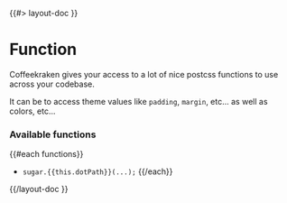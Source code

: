 <!--
/**
 * @name            Functions
 * @namespace       doc.css
 * @type            Markdown
 * @platform        md
 * @status          stable
 * @menu            Documentation / CSS           /doc/css/functions
 *
 * @since           2.0.0
 * @author    Olivier Bossel <olivier.bossel@gmail.com> (https://coffeekraken.io)
 */
-->

{{#> layout-doc }}

# Function

Coffeekraken gives your access to a lot of nice postcss functions to use across your codebase.

It can be to access theme values like `padding`, `margin`, etc... as well as colors, etc...

### Available functions

{{#each functions}}

-   `sugar.{{this.dotPath}}(...);`
    {{/each}}

{{/layout-doc }}
